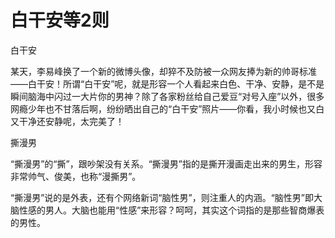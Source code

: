 # 白干安等2则

白干安 

某天，李易峰换了一个新的微博头像，却猝不及防被一众网友捧为新的帅哥标准——白干安！所谓“白干安”呢，就是形容一个人看起来白色、干净、安静，是不是瞬间脑海中闪过一大片你的男神？除了各家粉丝给自己爱豆“对号入座”以外，很多网瘾少年也不甘落后啊，纷纷晒出自己的“白干安”照片——你看，我小时候也又白又干净还安静呢，太完美了！ 

撕漫男 

“撕漫男”的“撕”，跟吵架没有关系。“撕漫男”指的是撕开漫画走出来的男生，形容非常帅气、俊美，也称“漫撕男”。 

“撕漫男”说的是外表，还有个网络新词“脑性男”，则注重人的内涵。“脑性男”即大脑性感的男人。大脑也能用“性感”来形容？呵呵，其实这个词指的是那些智商爆表的男性。